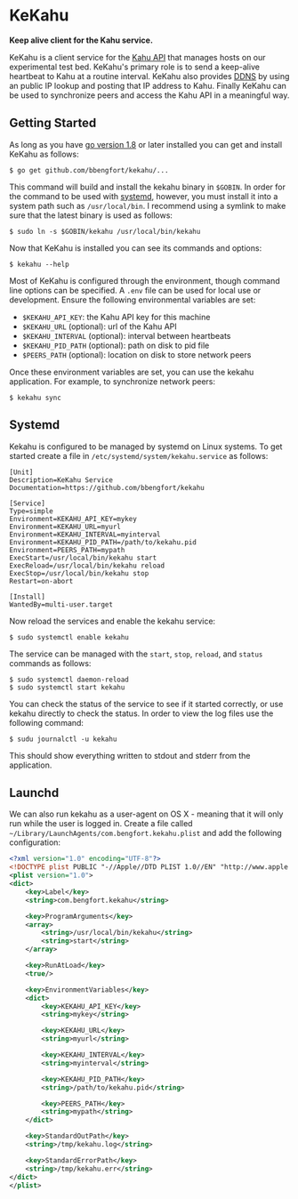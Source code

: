 # KeKahu

**Keep alive client for the Kahu service.**

KeKahu is a client service for the [Kahu API](https://github.com/bbengfort/kahu) that manages hosts on our experimental test bed. KeKahu's primary role is to send a keep-alive heartbeat to Kahu at a routine interval. KeKahu also provides [DDNS](https://en.wikipedia.org/wiki/Dynamic_DNS) by using an public IP lookup and posting that IP address to Kahu. Finally KeKahu can be used to synchronize peers and access the Kahu API in a meaningful way.

## Getting Started

As long as you have [go version 1.8](https://golang.org/dl/) or later installed you can get and install KeKahu as follows:

```
$ go get github.com/bbengfort/kekahu/...
```

This command will build and install the kekahu binary in `$GOBIN`. In order for the command to be used with [systemd](https://wiki.ubuntu.com/SystemdForUpstartUsers), however, you must install it into a system path such as `/usr/local/bin`. I recommend using a symlink to make sure that the latest binary is used as follows:

```
$ sudo ln -s $GOBIN/kekahu /usr/local/bin/kekahu
```

Now that KeKahu is installed you can see its commands and options:

```
$ kekahu --help
```

Most of KeKahu is configured through the environment, though command line options can be specified. A `.env` file can be used for local use or development. Ensure the following environmental variables are set:

- `$KEKAHU_API_KEY`: the Kahu API key for this machine
- `$KEKAHU_URL` (optional): url of the Kahu API
- `$KEKAHU_INTERVAL` (optional): interval between heartbeats
- `$KEKAHU_PID_PATH` (optional): path on disk to pid file
- `$PEERS_PATH` (optional): location on disk to store network peers

Once these environment variables are set, you can use the kekahu application. For example, to synchronize network peers:

```
$ kekahu sync
```

## Systemd

Kekahu is configured to be managed by systemd on Linux systems. To get started create a file in `/etc/systemd/system/kekahu.service` as follows:

```
[Unit]
Description=KeKahu Service
Documentation=https://github.com/bbengfort/kekahu

[Service]
Type=simple
Environment=KEKAHU_API_KEY=mykey
Environment=KEKAHU_URL=myurl
Environment=KEKAHU_INTERVAL=myinterval
Environment=KEKAHU_PID_PATH=/path/to/kekahu.pid
Environment=PEERS_PATH=mypath
ExecStart=/usr/local/bin/kekahu start
ExecReload=/usr/local/bin/kekahu reload
ExecStop=/usr/local/bin/kekahu stop
Restart=on-abort

[Install]
WantedBy=multi-user.target
```

Now reload the services and enable the kekahu service:

```
$ sudo systemctl enable kekahu
```

The service can be managed with the `start`, `stop`, `reload`, and `status` commands as follows:

```
$ sudo systemctl daemon-reload
$ sudo systemctl start kekahu
```

You can check the status of the service to see if it started correctly, or use kekahu directly to check the status. In order to view the log files use the following command:

```
$ sudu journalctl -u kekahu
```

This should show everything written to stdout and stderr from the application.

## Launchd

We can also run kekahu as a user-agent on OS X - meaning that it will only run while the user is logged in. Create a file called `~/Library/LaunchAgents/com.bengfort.kekahu.plist` and add the following configuration:

```xml
<?xml version="1.0" encoding="UTF-8"?>
<!DOCTYPE plist PUBLIC "-//Apple//DTD PLIST 1.0//EN" "http://www.apple.com/DTDs/PropertyList-1.0.dtd">
<plist version="1.0">
<dict>
    <key>Label</key>
    <string>com.bengfort.kekahu</string>

    <key>ProgramArguments</key>
    <array>
        <string>/usr/local/bin/kekahu</string>
        <string>start</string>
    </array>

    <key>RunAtLoad</key>
    <true/>

    <key>EnvironmentVariables</key>
    <dict>
        <key>KEKAHU_API_KEY</key>
        <string>mykey</string>

        <key>KEKAHU_URL</key>
        <string>myurl</string>

        <key>KEKAHU_INTERVAL</key>
        <string>myinterval</string>

        <key>KEKAHU_PID_PATH</key>
        <string>/path/to/kekahu.pid</string>

        <key>PEERS_PATH</key>
        <string>mypath</string>
    </dict>

    <key>StandardOutPath</key>
    <string>/tmp/kekahu.log</string>

    <key>StandardErrorPath</key>
    <string>/tmp/kekahu.err</string>
</dict>
</plist>
```
